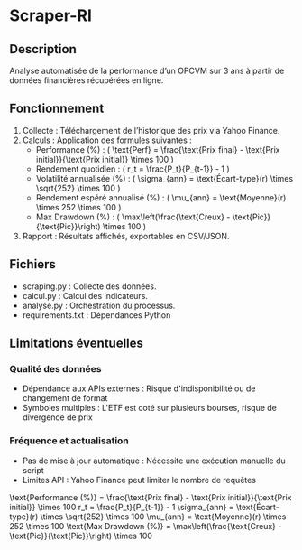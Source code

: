 # Scraper-RI

## Description
Analyse automatisée de la performance d’un OPCVM sur 3 ans à partir de données financières récupérées en ligne.

## Fonctionnement
1. Collecte : Téléchargement de l’historique des prix via Yahoo Finance.
2. Calculs : Application des formules suivantes :
   - Performance (%) : ( \text{Perf} = \frac{\text{Prix final} - \text{Prix initial}}{\text{Prix initial}} \times 100 )
   - Rendement quotidien : ( r_t = \frac{P_t}{P_{t-1}} - 1 )
   - Volatilité annualisée (%) : ( \sigma_{ann} = \text{Écart-type}(r) \times \sqrt{252} \times 100 )
   - Rendement espéré annualisé (%) : ( \mu_{ann} = \text{Moyenne}(r) \times 252 \times 100 )
   - Max Drawdown (%) : ( \max\left(\frac{\text{Creux} - \text{Pic}}{\text{Pic}}\right) \times 100 )
3. Rapport : Résultats affichés, exportables en CSV/JSON.
## Fichiers
- scraping.py : Collecte des données.
- calcul.py : Calcul des indicateurs.
- analyse.py : Orchestration du processus.
- requirements.txt : Dépendances Python

## Limitations éventuelles
### Qualité des données
- Dépendance aux APIs externes : Risque d'indisponibilité ou de changement de format
- Symboles multiples : L'ETF est coté sur plusieurs bourses, risque de divergence de prix

### Fréquence et actualisation
- Pas de mise à jour automatique : Nécessite une exécution manuelle du script
- Limites API : Yahoo Finance peut limiter le nombre de requêtes

\text{Performance (\%)} = \frac{\text{Prix final} - \text{Prix initial}}{\text{Prix initial}} \times 100
r_t = \frac{P_t}{P_{t-1}} - 1
\sigma_{ann} = \text{Écart-type}(r) \times \sqrt{252} \times 100
\mu_{ann} = \text{Moyenne}(r) \times 252 \times 100
\text{Max Drawdown (\%)} = \max\left(\frac{\text{Creux} - \text{Pic}}{\text{Pic}}\right) \times 100


